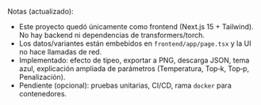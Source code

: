 Notas (actualizado):
- Este proyecto quedó únicamente como frontend (Next.js 15 + Tailwind). No hay backend ni dependencias de transformers/torch.
- Los datos/variantes están embebidos en `frontend/app/page.tsx` y la UI no hace llamadas de red.
- Implementado: efecto de tipeo, exportar a PNG, descarga JSON, tema azul, explicación ampliada de parámetros (Temperatura, Top‑k, Top‑p, Penalización).
- Pendiente (opcional): pruebas unitarias, CI/CD, rama `docker` para contenedores.
